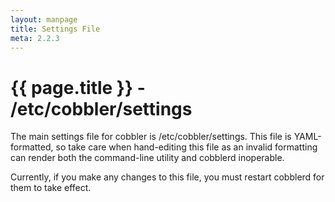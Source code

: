 ```yaml
---
layout: manpage
title: Settings File
meta: 2.2.3
---
```

# {{ page.title }} - /etc/cobbler/settings

The main settings file for cobbler is /etc/cobbler/settings. This file is YAML-formatted, so take care when hand-editing this file as an invalid formatting can render both the command-line utility and cobblerd inoperable.

Currently, if you make any changes to this file, you must restart cobblerd for them to take effect.
